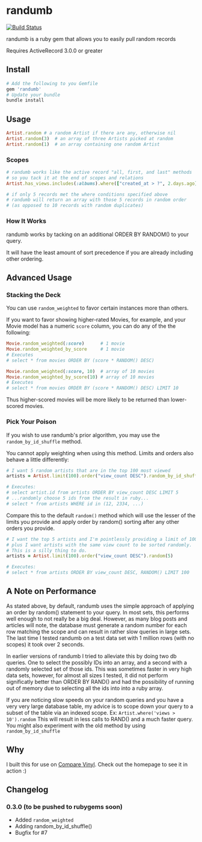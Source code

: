 # randumb

[![Build Status](https://secure.travis-ci.org/spilliton/randumb.png?branch=master)](http://travis-ci.org/spilliton/randumb)

randumb is a ruby gem that allows you to easily pull random records

Requires ActiveRecord 3.0.0 or greater

## Install 

``` ruby
# Add the following to you Gemfile
gem 'randumb'
# Update your bundle
bundle install
```

## Usage

``` ruby
Artist.random # a random Artist if there are any, otherwise nil
Artist.random(3)  # an array of three Artists picked at random
Artist.random(1)  # an array containing one random Artist
```

### Scopes
``` ruby
# randumb works like the active record "all, first, and last" methods
# so you tack it at the end of scopes and relations
Artist.has_views.includes(:albums).where(["created_at > ?", 2.days.ago]).random(10)

# if only 5 records met the where conditions specified above 
# randumb will return an array with those 5 records in random order
# (as opposed to 10 records with random duplicates)
```

### How It Works

randumb works by tacking on an additional ORDER BY RANDOM() to your query.

It will have the least amount of sort precedence if you are already including other ordering.

## Advanced Usage

### Stacking the Deck

You can use ```random_weighted``` to favor certain instances more than others.

If you want to favor showing higher-rated Movies, for example, and your
Movie model has a numeric ```score``` column, you can do any of the the following: 

``` ruby
Movie.random_weighted(:score)      # 1 movie
Movie.random_weighted_by_score     # 1 movie
# Executes
# select * from movies ORDER BY (score * RANDOM() DESC)

Movie.random_weighted(:score, 10)  # array of 10 movies
Movie.random_weighted_by_score(10) # array of 10 movies
# Executes
# select * from movies ORDER BY (score * RANDOM() DESC) LIMIT 10
```

Thus higher-scored movies will be more likely to be returned than lower-scored movies.

### Pick Your Poison

If you wish to use randumb's prior algorithm, you may use the ```random_by_id_shuffle``` method.

You cannot apply weighting when using this method.  Limits and orders also behave a little differently:

``` ruby
# I want 5 random artists that are in the top 100 most viewed
artists = Artist.limit(100).order("view_count DESC").random_by_id_shuffle(5)

# Executes:
# select artist.id from artists ORDER BY view_count DESC LIMIT 5
# ...randomly choose 5 ids from the result in ruby...
# select * from artists WHERE id in (12, 2334, ...)
```

Compare this to the default ```random()``` method which will use the lesser of the limits you provide and apply order by random() sorting after any other orders you provide.

``` ruby
# I want the top 5 artists and I'm pointlessly providing a limit of 100
# plus I want artists with the same view count to be sorted randomly.
# This is a silly thing to do.
artists = Artist.limit(100).order("view_count DESC").random(5)

# Executes:
# select * from artists ORDER BY view_count DESC, RANDOM() LIMIT 100
```

## A Note on Performance

As stated above, by default, randumb uses the simple approach of applying an order by random() statement to your query.  In most sets, this performs well enough to not really be a big deal.  However, as many blog posts and articles will note, the database must generate a random number for each row matching the scope and can result in rather slow queries in large sets.  The last time I tested randumb on a test data set with 1 million rows (with no scopes) it took over 2 seconds.

In earlier versions of randumb I tried to alleviate this by doing two db queries.  One to select the possibly IDs into an array, and a second with a randomly selected set of those ids.  This was sometimes faster in very high data sets, however, for almost all sizes I tested, it did not perform significatly better than ORDER BY RAND() and had the possibility of running out of memory due to selecting all the ids into into a ruby array.

If you are noticing slow speeds on your random queries and you have a very very large database table, my advice is to scope down your query to a subset of the table via an indexed scope.  Ex:  ```Artist.where('views > 10').random```  This will result in less calls to RAND() and a much faster query.  You might also experiment with the old method by using ```random_by_id_shuffle```

## Why

I built this for use on [Compare Vinyl][comparevinyl].  Check out the homepage to see it in action :)

[comparevinyl]: http://www.comparevinyl.com/

## Changelog

### 0.3.0 (to be pushed to rubygems soon)

* Added ```random_weighted``` 
* Adding random_by_id_shuffle() 
* Bugfix for #7
